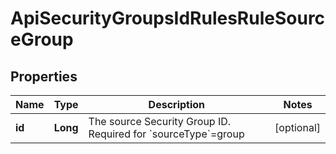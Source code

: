

# ApiSecurityGroupsIdRulesRuleSourceGroup

## Properties

Name | Type | Description | Notes
------------ | ------------- | ------------- | -------------
**id** | **Long** | The source Security Group ID. Required for &#x60;sourceType&#x60;&#x3D;group |  [optional]



